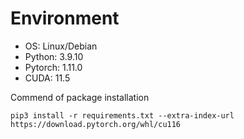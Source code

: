 # Environment
- OS: Linux/Debian
- Python: 3.9.10
- Pytorch: 1.11.0
- CUDA: 11.5

Commend of package installation
```shell
pip3 install -r requirements.txt --extra-index-url https://download.pytorch.org/whl/cu116
```